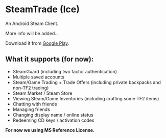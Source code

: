 SteamTrade (Ice)
================

An Android Steam Client.



More info will be added...

Download it from [Google Play](https://play.google.com/store/apps/details?id=com.aegamesi.steamtrade).

What it supports (for now):
---------------------------
- SteamGuard (including two factor authentication)
- Multiple saved accounts
- Steam/Game Trading + Trade Offers
(including private backpacks and non-TF2 trading)
- Steam Market / Steam Store
- Viewing Steam/Game Inventories
(including crafting some TF2 items)
- Chatting with friends
- Managing friends
- Changing display name / online status
- Redeeming CD keys / activation codes


**For now we using MS Reference License.**
